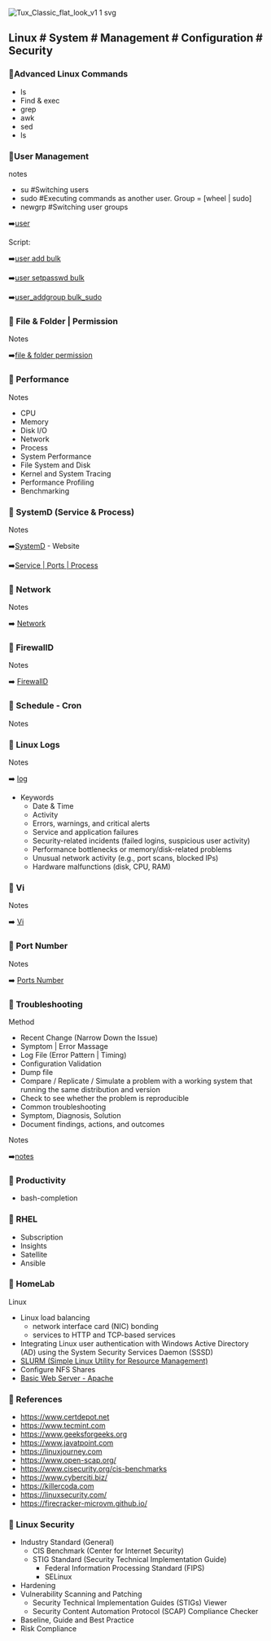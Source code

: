 
![Tux_Classic_flat_look_v1 1 svg](https://github.com/krimsoda/Linux-Notes/assets/160830222/54b23f2e-99c3-45d3-81a7-e90c6d724f95)


## Linux # System # Management # Configuration # Security # 

### :helicopter:Advanced Linux Commands
- ls
- Find & exec
- grep
- awk
- sed
- ls

### :helicopter:User Management
notes
- su	 #Switching users	
- sudo	 #Executing commands as another user. Group = [wheel | sudo]
- newgrp	#Switching user groups

 :arrow_right:[user](note_user_management)

Script:

  :arrow_right:[user add bulk](sc_user_add.sh)

  :arrow_right:[user setpasswd bulk](sc_user_setpasword.sh)

  :arrow_right:[user_addgroup bulk_sudo](sc_user_addgroup_sudo.sh)

 ### :helicopter: File & Folder | Permission

Notes

:arrow_right:[file & folder permission](note_file_folder_permission.txt)

 ### :helicopter: Performance
Notes
- CPU
- Memory
- Disk I/O
- Network
- Process
- System Performance
- File System and Disk
- Kernel and System Tracing
- Performance Profiling
- Benchmarking


### :helicopter: SystemD (Service & Process)
 
 Notes

 :arrow_right:[SystemD](https://systemd.io/) - Website

 :arrow_right:[Service | Ports | Process](note_services_process.txt) 

 ### :helicopter: Network
 
 Notes
 
 :arrow_right: [Network](note_network.txt)

 
 ### :helicopter: FirewallD
 
 Notes
 
 :arrow_right: [FirewallD](note_firewalld.txt)

 ### :helicopter: Schedule - Cron

Notes

 ### :helicopter: Linux Logs

 Notes

:arrow_right: [log](note_log.txt)

- Keywords
  - Date & Time
  - Activity
  - Errors, warnings, and critical alerts
  - Service and application failures
  - Security-related incidents (failed logins, suspicious user activity)
  - Performance bottlenecks or memory/disk-related problems
  - Unusual network activity (e.g., port scans, blocked IPs)
  - Hardware malfunctions (disk, CPU, RAM)
 
 ### :helicopter: Vi
 
 Notes
 
 :arrow_right: [Vi](note_Vi_Editor.txt)

 ### :helicopter: Port Number
 
 Notes
 
 :arrow_right: [Ports Number](note_ports_number.txt)


 ### :helicopter: Troubleshooting
 Method
 
 - Recent Change (Narrow Down the Issue)
 - Symptom | Error Massage
 - Log File (Error Pattern | Timing)
 - Configuration Validation
 - Dump file
 - Compare / Replicate / Simulate a problem with a working system that running the same distribution and version
 - Check to see whether the problem is reproducible
 - Common troubleshooting
 - Symptom, Diagnosis, Solution
 - Document findings, actions, and outcomes


 Notes

:arrow_right:[notes](note_troubleshooting.txt)

 ### :helicopter: Productivity
 - bash-completion
 ### :helicopter: RHEL
 -  Subscription
 -  Insights
 -  Satellite
 -  Ansible
 
 ### :helicopter: HomeLab
 Linux
- Linux load balancing
    - network interface card (NIC) bonding
    - services to HTTP and TCP-based services
- Integrating Linux user authentication with Windows Active Directory (AD) using the System Security Services Daemon (SSSD)
- [SLURM (Simple Linux Utility for Resource Management)](HomeLab/homelab-SLURM.md)
- Configure NFS Shares
- [Basic Web Server - Apache](HomeLab/homelab-webserver.md)


### :helicopter: References
  - https://www.certdepot.net
  - https://www.tecmint.com
  - https://www.geeksforgeeks.org
  - https://www.javatpoint.com
  - https://linuxjourney.com
  - https://www.open-scap.org/
  - https://www.cisecurity.org/cis-benchmarks
  - https://www.cyberciti.biz/
  - https://killercoda.com
  - https://linuxsecurity.com/
  - https://firecracker-microvm.github.io/


 ### :helicopter: Linux Security
 - Industry Standard (General)
   - CIS Benchmark (Center for Internet Security)
   - STIG Standard (Security Technical Implementation Guide)
     -  Federal Information Processing Standard (FIPS)
     -  SELinux
 -  Hardening
 - Vulnerability Scanning and Patching
    - Security Technical Implementation Guides (STIGs) Viewer
    - Security Content Automation Protocol (SCAP) Compliance Checker
 - Baseline, Guide and Best Practice
 - Risk Compliance
